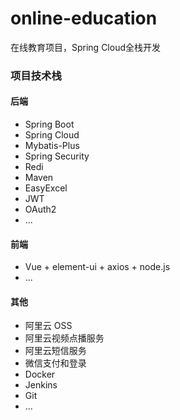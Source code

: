 # online-education

在线教育项目，Spring Cloud全栈开发

### 项目技术栈

#### 后端

- Spring Boot
- Spring Cloud
- Mybatis-Plus
- Spring Security
- Redi
- Maven
- EasyExcel
- JWT
- OAuth2
- ...

#### 前端

- Vue + element-ui + axios + node.js
- ...

#### 其他

- 阿里云 OSS
- 阿里云视频点播服务
- 阿里云短信服务
- 微信支付和登录
- Docker
- Jenkins
- Git
- ...




